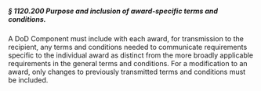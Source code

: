 ##### § 1120.200 Purpose and inclusion of award-specific terms and conditions. #####

A DoD Component must include with each award, for transmission to the recipient, any terms and conditions needed to communicate requirements specific to the individual award as distinct from the more broadly applicable requirements in the general terms and conditions. For a modification to an award, only changes to previously transmitted terms and conditions must be included.